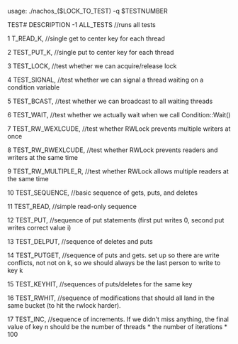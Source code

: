 usage: ./nachos_($LOCK_TO_TEST) -q $TESTNUMBER

TEST#		DESCRIPTION
 -1  ALL_TESTS //runs all tests
 
  1  T_READ_K, //single get to center key for each thread
  
  2  TEST_PUT_K, //single put to center key for each thread
  
  3  TEST_LOCK, //test whether we can acquire/release lock
  
  4  TEST_SIGNAL, //test whether we can signal a thread waiting on a condition variable
  
  5  TEST_BCAST, //test whether we can broadcast to all waiting threads
  
  6  TEST_WAIT, //test whether we actually wait when we call Condition::Wait()
  
  7  TEST_RW_WEXLCUDE, //test whether RWLock prevents multiple writers at once
  
  8  TEST_RW_RWEXLCUDE, //test whether RWLock prevents readers and writers at the same time
  
  9  TEST_RW_MULTIPLE_R, //test whether RWLock allows multiple readers at the same time
  
  10 TEST_SEQUENCE, //basic sequence of gets, puts, and deletes
  
  11 TEST_READ, //simple read-only sequence
  
  12 TEST_PUT, //sequence of put statements (first put writes 0, second put writes correct value i)
  
  13 TEST_DELPUT, //sequence of deletes and puts
  
  14 TEST_PUTGET, //sequence of puts and gets. set up so there are write conflicts, not not on k, so we should always be the last person to write to key k
  
  15 TEST_KEYHIT, //sequences of puts/deletes for the same key
  
  16 TEST_RWHIT, //sequence of modifications that should all land in the same bucket (to hit the rwlock harder).
  
  17 TEST_INC, //sequence of increments. If we didn't miss anything, the final value of key n should be the number of threads * the number of iterations * 100
  
